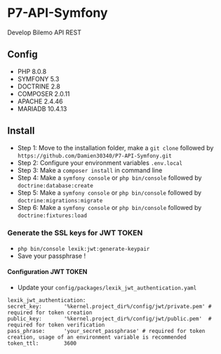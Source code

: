 # P7-API-Symfony

Develop Bilemo API REST

## Config
- PHP 8.0.8
- SYMFONY 5.3
- DOCTRINE 2.8
- COMPOSER 2.0.11
- APACHE 2.4.46
- MARIADB 10.4.13

## Install
* Step 1: Move to the installation folder, make a `git clone` followed by `https://github.com/Damien30340/P7-API-Symfony.git`
* Step 2: Configure your environment variables `.env.local` 
* Step 3: Make a `composer install` in command line
* Step 4: Make a `symfony console` or `php bin/console` followed by `doctrine:database:create`
* Step 5: Make a `symfony console` or `php bin/console` followed by `doctrine:migrations:migrate`
* Step 6: Make a `symfony console` or `php bin/console` followed by `doctrine:fixtures:load`

### Generate the SSL keys for JWT TOKEN
* `php bin/console lexik:jwt:generate-keypair`
* Save your passphrase !
#### Configuration JWT TOKEN
* Update your `config/packages/lexik_jwt_authentication.yaml`
```
lexik_jwt_authentication:
secret_key:       '%kernel.project_dir%/config/jwt/private.pem' # required for token creation
public_key:       '%kernel.project_dir%/config/jwt/public.pem'  # required for token verification
pass_phrase:      'your_secret_passphrase' # required for token creation, usage of an environment variable is recommended
token_ttl:        3600
```
